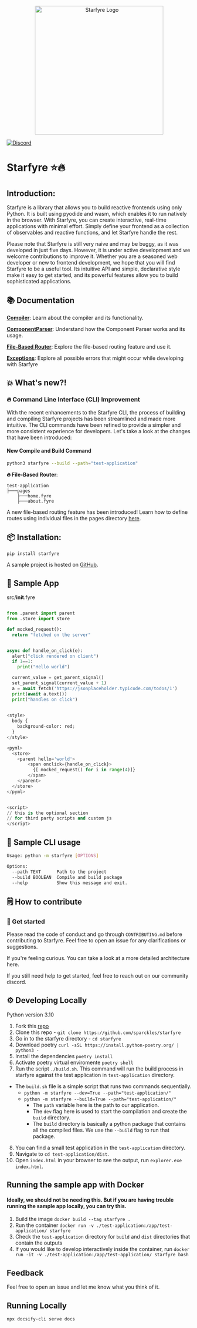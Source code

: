 
<p align="center">
  <img alt="Starfyre Logo" src="https://user-images.githubusercontent.com/29942790/221331176-609e156a-3896-4c1a-9386-7bf595dfb879.png" width="350" />
</p>

[![Discord](https://img.shields.io/discord/1080951642070978651?label=discord&logo=discord&logoColor=white&style=for-the-badge&color=blue)](https://discord.gg/ThQcpvJMZ6)

# Starfyre ⭐🔥

## Introduction:

Starfyre is a library that allows you to build reactive frontends using only Python. It is built using pyodide and wasm, which enables it to run natively in the browser. With Starfyre, you can create interactive, real-time applications with minimal effort. Simply define your frontend as a collection of observables and reactive functions, and let Starfyre handle the rest.

Please note that Starfyre is still very naive and may be buggy, as it was developed in just five days. However, it is under active development and we welcome contributions to improve it. Whether you are a seasoned web developer or new to frontend development, we hope that you will find Starfyre to be a useful tool. Its intuitive API and simple, declarative style make it easy to get started, and its powerful features allow you to build sophisticated applications.

## 📚 Documentation
**[Compiler](compiler.md)**: Learn about the compiler and its functionality.

**[ComponentParser](component_parser.md)**: Understand how the Component Parser works and its usage.

**[File-Based Router](file_based_router.md)**: Explore the file-based routing feature and use it.

**[Exceptions](exceptions.md)**: Explore all possible errors that might occur while developing with Starfyre


## 💥 What's new?! 
### 🔥 Command Line Interface (CLI) Improvement

With the recent enhancements to the Starfyre CLI, the process of building and compiling Starfyre projects has been streamlined and made more intuitive. The CLI commands have been refined to provide a simpler and more consistent experience for developers. Let's take a look at the changes that have been introduced:

#### New Compile and Build Command
```bash
python3 starfyre --build --path="test-application"
```

**🔥 File-Based Router**:
```
test-application
├───pages
    ├───home.fyre
    ├───about.fyre
```
A new file-based routing feature has been introduced! Learn how to define routes using individual files in the pages directory [here](file_based_router.md).

## 📦 Installation:

```
pip install starfyre
```

A sample project is hosted on [GitHub](https://github.com/sansyrox/first-starfyre-app/).

## 🚀 Sample App


src/__init__.fyre
```python

from .parent import parent
from .store import store

def mocked_request():
  return "fetched on the server"


async def handle_on_click(e):
  alert("click rendered on client")
  if 1==1:
    print("Hello world")

  current_value = get_parent_signal()
  set_parent_signal(current_value + 1)
  a = await fetch('https://jsonplaceholder.typicode.com/todos/1')
  print(await a.text())
  print("handles on click")
  

<style>
  body {
    background-color: red;
  }
</style>

<pyml>
  <store>
    <parent hello='world'>
        <span onclick={handle_on_click}>
          {[ mocked_request() for i in range(4)]}
        </span>
    </parent>
  </store>
</pyml>


<script>
// this is the optional section 
// for third party scripts and custom js
</script>

```


## 🚀 Sample CLI usage

```bash
Usage: python -m starfyre [OPTIONS]

Options:
  --path TEXT      Path to the project
  --build BOOLEAN  Compile and build package
  --help           Show this message and exit.
```

## 🗒️ How to contribute

### 🏁 Get started
Please read the code of conduct and go through `CONTRIBUTING.md` before contributing to Starfyre. Feel free to open an issue for any clarifications or suggestions.

If you're feeling curious. You can take a look at a more detailed architecture here.

If you still need help to get started, feel free to reach out on our community discord.


## ⚙️  Developing Locally

Python version 3.10

1. Fork this [repo](https://github.com/sparckles/starfyre)
2. Clone this repo - `git clone https://github.com/sparckles/starfyre`
3. Go in to the starfyre directory - `cd starfyre`
4. Download poetry `curl -sSL https://install.python-poetry.org/ | python3 -`
5. Install the dependencies `poetry install`
6. Activate poetry virtual enviromente `poetry shell`
7. Run the script `./build.sh`. This command will run the build process in starfyre against the test application in `test-application` directory.
  - The `build.sh` file is a simple script that runs two commands sequentially.
    - `python -m starfyre --dev=True --path="test-application/"`
    - `python -m starfyre --build=True --path="test-application/"`
        - The `path` variable here is the path to our application.
        - The `dev` flag here is used to start the compilation and create the `build` directory. 
        - The `build` directory is basically a python package that contains all the compiled files. We use the `--build` flag to run that package.

8. You can find a small test application in the `test-application` directory.
9. Navigate to `cd test-application/dist`.
10. Open `index.html` in your browser to see the output, run `explorer.exe index.html`.

## Running the sample app with Docker

#### Ideally, we should not be needing this. But if you are having trouble running the sample app locally, you can try this.

1. Build the image `docker build --tag starfyre .`
2. Run the container `docker run -v ./test-application:/app/test-application/ starfyre`
3. Check the `test-application` directory for `build` and `dist` directories that contain the outputs
4. If you would like to develop interactively inside the container, run `docker run -it -v ./test-application:/app/test-application/ starfyre bash`

## Feedback

Feel free to open an issue and let me know what you think of it. 

## Running Locally

`npx docsify-cli serve docs`
